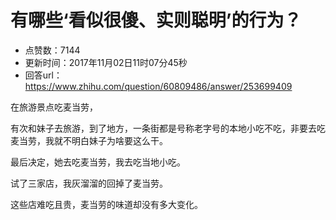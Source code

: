 # 有哪些‘看似很傻、实则聪明’的行为？
- 点赞数：7144
- 更新时间：2017年11月02日11时07分45秒
- 回答url：https://www.zhihu.com/question/60809486/answer/253699409
<body>
 <p data-pid="HJ_YYl0u">在旅游景点吃麦当劳，</p>
 <p data-pid="9S7I67tQ">有次和妹子去旅游，到了地方，一条街都是号称老字号的本地小吃不吃，非要去吃麦当劳，我就不明白妹子为啥要这么干。</p>
 <p data-pid="_zH67B2i">最后决定，她去吃麦当劳，我去吃当地小吃。</p>
 <p data-pid="1QcOFIfC">试了三家店，我灰溜溜的回掉了麦当劳。</p>
 <p data-pid="lLy1rRJD">这些店难吃且贵，麦当劳的味道却没有多大变化。</p>
</body>